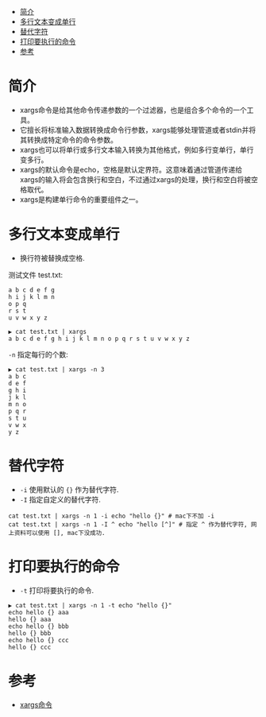 <!-- TOC -->

- [简介](#简介)
- [多行文本变成单行](#多行文本变成单行)
- [替代字符](#替代字符)
- [打印要执行的命令](#打印要执行的命令)
- [参考](#参考)

<!-- /TOC -->


# 简介
* xargs命令是给其他命令传递参数的一个过滤器，也是组合多个命令的一个工具。
* 它擅长将标准输入数据转换成命令行参数，xargs能够处理管道或者stdin并将其转换成特定命令的命令参数。
* xargs也可以将单行或多行文本输入转换为其他格式，例如多行变单行，单行变多行。
* xargs的默认命令是echo，空格是默认定界符。这意味着通过管道传递给xargs的输入将会包含换行和空白，不过通过xargs的处理，换行和空白将被空格取代。
* xargs是构建单行命令的重要组件之一。

# 多行文本变成单行
* 换行符被替换成空格.

测试文件 test.txt:

```
a b c d e f g
h i j k l m n
o p q
r s t
u v w x y z
```

```shell
▶ cat test.txt | xargs
a b c d e f g h i j k l m n o p q r s t u v w x y z
```

`-n` 指定每行的个数:

```shell
▶ cat test.txt | xargs -n 3
a b c
d e f
g h i
j k l
m n o
p q r
s t u
v w x
y z
```


# 替代字符
* `-i` 使用默认的 `{}` 作为替代字符.
* `-I` 指定自定义的替代字符.

```shell
cat test.txt | xargs -n 1 -i echo "hello {}" # mac下不加 -i
cat test.txt | xargs -n 1 -I ^ echo "hello [^]" # 指定 ^ 作为替代字符, 网上资料可以使用 [], mac下没成功.
```


# 打印要执行的命令
* `-t` 打印将要执行的命令.

```
▶ cat test.txt | xargs -n 1 -t echo "hello {}"
echo hello {} aaa
hello {} aaa
echo hello {} bbb
hello {} bbb
echo hello {} ccc
hello {} ccc
```





# 参考
* [xargs命令](http://man.linuxde.net/xargs)